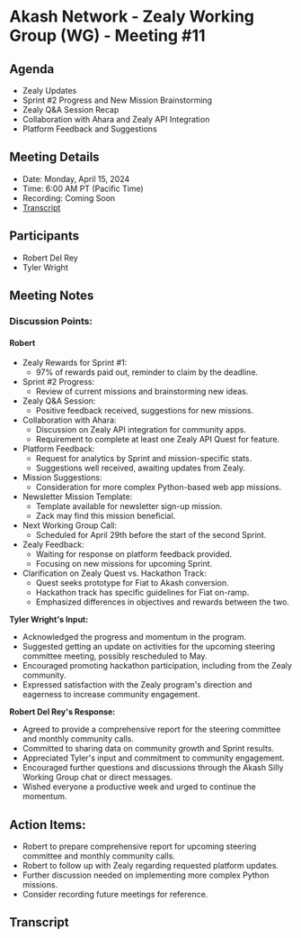 # Akash Network - Zealy Working Group (WG) - Meeting #11

## Agenda
- Zealy Updates
- Sprint #2 Progress and New Mission Brainstorming
- Zealy Q&A Session Recap
- Collaboration with Ahara and Zealy API Integration
- Platform Feedback and Suggestions

## Meeting Details
- Date: Monday, April 15, 2024
- Time: 6:00 AM PT (Pacific Time)
- Recording: Coming Soon
- [Transcript](#transcript)

## Participants
- Robert Del Rey
- Tyler Wright

## Meeting Notes
###  Discussion Points:
#### Robert 
- Zealy Rewards for Sprint #1:
  - 97% of rewards paid out, reminder to claim by the deadline.
- Sprint #2 Progress:
  - Review of current missions and brainstorming new ideas.
- Zealy Q&A Session:
  - Positive feedback received, suggestions for new missions.
- Collaboration with Ahara:
  - Discussion on Zealy API integration for community apps.
  - Requirement to complete at least one Zealy API Quest for feature.
- Platform Feedback:
  - Request for analytics by Sprint and mission-specific stats.
  - Suggestions well received, awaiting updates from Zealy.
- Mission Suggestions:
  - Consideration for more complex Python-based web app missions.
- Newsletter Mission Template:
  - Template available for newsletter sign-up mission.
  - Zack may find this mission beneficial.
- Next Working Group Call:
  - Scheduled for April 29th before the start of the second Sprint.
- Zealy Feedback:
  - Waiting for response on platform feedback provided.
  - Focusing on new missions for upcoming Sprint.
- Clarification on Zealy Quest vs. Hackathon Track:
  - Quest seeks prototype for Fiat to Akash conversion.
  - Hackathon track has specific guidelines for Fiat on-ramp.
  - Emphasized differences in objectives and rewards between the two.

**Tyler Wright's Input:**
- Acknowledged the progress and momentum in the program.
- Suggested getting an update on activities for the upcoming steering committee meeting, possibly rescheduled to May.
- Encouraged promoting hackathon participation, including from the Zealy community.
- Expressed satisfaction with the Zealy program's direction and eagerness to increase community engagement.

**Robert Del Rey's Response:**
- Agreed to provide a comprehensive report for the steering committee and monthly community calls.
- Committed to sharing data on community growth and Sprint results.
- Appreciated Tyler's input and commitment to community engagement.
- Encouraged further questions and discussions through the Akash Silly Working Group chat or direct messages.
- Wished everyone a productive week and urged to continue the momentum.

## Action Items:
- Robert to prepare comprehensive report for upcoming steering committee and monthly community calls.
- Robert to follow up with Zealy regarding requested platform updates.
- Further discussion needed on implementing more complex Python missions.
- Consider recording future meetings for reference.

## Transcript
